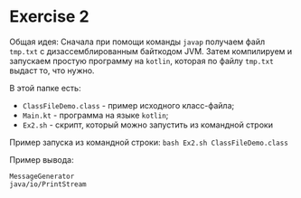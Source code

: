 # Exercise 2

Общая идея:
Сначала при помощи команды ```javap``` получаем файл ```tmp.txt``` с дизассемблированным байткодом JVM. Затем компилируем и запускаем простую программу на ```kotlin```, которая по файлу ```tmp.txt``` выдаст то, что нужно. 

В этой папке есть:
- ```ClassFileDemo.class``` - пример исходного класс-файла;
- ```Main.kt``` - программа на языке ```kotlin```;
- ```Ex2.sh``` - скрипт, который можно запустить из командной строки

Пример запуска из командной строки:
```bash Ex2.sh ClassFileDemo.class```

Пример вывода:
```
MessageGenerator
java/io/PrintStream
```
